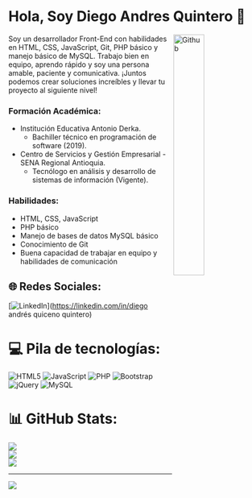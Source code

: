 # Hola, Soy Diego Andres Quintero 👋

<img width="35%" align="right" alt="Github" src="https://media.giphy.com/media/SvFocn0wNMx0iv2rYz/giphy.gif" />

Soy un desarrollador Front-End con habilidades en HTML, CSS, JavaScript, Git, PHP básico y manejo básico de MySQL. Trabajo bien en equipo, aprendo rápido y soy una persona amable, paciente y comunicativa. ¡Juntos podemos crear soluciones increíbles y llevar tu proyecto al siguiente nivel!

### Formación Académica:

+ Institución Educativa Antonio Derka.
    * Bachiller técnico en programación de software (2019).
+ Centro de Servicios y Gestión Empresarial - SENA Regional Antioquia.
    * Tecnólogo en análisis y desarrollo de sistemas de información (Vigente).


### Habilidades:

* HTML, CSS, JavaScript
* PHP básico
* Manejo de bases de datos MySQL básico
* Conocimiento de Git
* Buena capacidad de trabajar en equipo y habilidades de comunicación

## 🌐 Redes Sociales:
[![LinkedIn](https://img.shields.io/badge/LinkedIn-%230077B5.svg?logo=linkedin&logoColor=white)](https://linkedin.com/in/diego andrés quiceno quintero) 

# 💻 Pila de tecnologías:
![HTML5](https://img.shields.io/badge/html5-%23E34F26.svg?style=for-the-badge&logo=html5&logoColor=white) ![JavaScript](https://img.shields.io/badge/javascript-%23323330.svg?style=for-the-badge&logo=javascript&logoColor=%23F7DF1E) ![PHP](https://img.shields.io/badge/php-%23777BB4.svg?style=for-the-badge&logo=php&logoColor=white) ![Bootstrap](https://img.shields.io/badge/bootstrap-%23563D7C.svg?style=for-the-badge&logo=bootstrap&logoColor=white) ![jQuery](https://img.shields.io/badge/jquery-%230769AD.svg?style=for-the-badge&logo=jquery&logoColor=white) ![MySQL](https://img.shields.io/badge/mysql-%2300f.svg?style=for-the-badge&logo=mysql&logoColor=white)
# 📊 GitHub Stats:
![](https://github-readme-stats.vercel.app/api?username=DiegoQQ&theme=dark&hide_border=false&include_all_commits=false&count_private=false)<br/>
![](https://github-readme-streak-stats.herokuapp.com/?user=DiegoQQ&theme=dark&hide_border=false)<br/>
![](https://github-readme-stats.vercel.app/api/top-langs/?username=DiegoQQ&theme=dark&hide_border=false&include_all_commits=false&count_private=false&layout=compact)

---
[![](https://visitcount.itsvg.in/api?id=DiegoQQ&icon=0&color=0)](https://visitcount.itsvg.in)

<!-- Proudly created with GPRM ( https://gprm.itsvg.in ) -->
